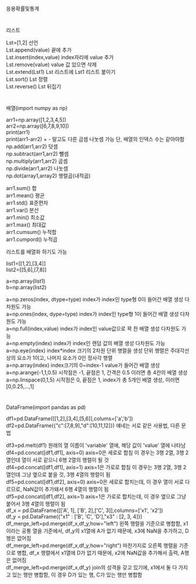 응용확률및통계
#
리스트

Lst=[1,2] 선언  
Lst.append(value) 끝에 추가  
Lst.insert(index,value) index자리에 value 추가  
Lst.remove(value) value 값 있으면 삭제  
Lst.extend(Lst1) Lst 리스트에 Lst1 리스트 붙이기  
Lst.sort() Lst 정렬  
Lst.reverse() Lst 뒤집기  
#
배열(import numpy as np)  
  
arr1=np.array([1,2,3,4,5])  
arr2=np.array([6,7,8,9,10])  
print(arr1)  
print(arr1-arr2)  + - 말고도 다른 곱셈 나눗셈 가능 단, 배열의 인덱스 수는 같아야함  
np.add(arr1,arr2)  덧셈  
np.subtract(arr1,arr2) 뺄셈  
np.multiply(arr1,arr2) 곱셈  
np.divide(arr1,arr2) 나눗셈  
np.dot(array1,array2) 행렬곱(내적곱)  
  
arr1.sum() 합  
arr1.mean() 평균  
arr1.std() 표준편차  
arr1.var() 분산  
arr1.min() 최소값  
arr1.max() 최대값  
arr1.cumsum() 누적합  
arr1.cumpord() 누적곱  
  
리스트를 배열화 하기도 가능  
  
list1=[[1,2],[3,4]]  
list2=[[5,6],[7,8]]  
  
a=np.array(list1)  
b=np.array(list2)  
  
a=np.zeros(index, dtype=type) index가 index인 type형 0이 들어간 배열 생성 다차원도 가능  
a=np.ones(index, dype=type) index가 index인 type형 1이 들어간 배열 생성 다차원도 가능  
a=np.full(index,value) index가 index인 value값으로 꽉 찬 배열 생성 다차원도 가능  
a=np.empty(index) index가 index인 랜덤 값의 배열 생성 다차원도 가능  
a=np.eye(index) index*index 크기의 2차원 단위 행렬을 생성 단위 행렬은 주대각선상의 요소가 1이고, 나머지 요소가 0인 정사각 행렬  
a=np.array(index) index크기의 0~index-1 value가 들어간 배열 생성  
a=np.arange(-1,1,0.5) 시작점은 -1, 끝점은 1, 간격은 0.5 이러면 총 4칸의 배열 생성  
a=np.linspace(0,1,5) 시작점은 0, 끝점은 1, index가 총 5개인 배열 생성, 이러면 [0,0.25,...,1]  
#
DataFrame(import pandas as pd)

df1=pd.DataFrame([[1,2],[3,4],[5,6]],colums=['a','b'])  
df2=pd.DataFrame({"c":[7,8,9],"d":[10,11,12]})  얘네는 서로 같은 사용법, 다른 문법  

df3=pd.melt(df1) 원래의 열 이름이 'variable' 열에, 해당 값이 'value' 열에 나타남  
df4=pd.concat([df1,df1], axis=0) axis=0은 세로로 합침 이 경우는 3행 2열, 3행 2열인데 열이 서로 같으니 6행 2열의 행렬이 될 것  
df4=pd.concat([df1,df1], axis=1) axis=1은 가로로 합침 이 경우는 3행 2열, 3행 2열인데 그냥 옆으로 붙을 것, 3행 4열의 행렬이 됨  
df5=pd.concat([df1,df2], axis=0) axis=0은 세로로 합치는데, 이 경우 열이 서로 다르므로, NaN값이 추가돼서 6행 4열의 행렬이 됨  
df5=pd.concat([df1,df2], axis=1) axis=1은 가로로 합치는데, 이 경우 옆으로 그냥 붙어서 3행 4열의 행렬이 됨  
df_x = pd.DataFrame([['A', 1], ['B', 2],['C', 3]],columns=['x1', 'x2'])  
df_y = pd.DataFrame({"x1" : ['B', 'C', 'D'],"x3" : [2, 3, 4]})  
df_merge_left=pd.merge(df_x,df_y,how="left") 왼쪽 행렬을 기준으로 병합함, x1이라는 공통 열을 기준에서, df_y의 x1열에 A가 없기 때문에, x3에 NaN을 추가하고, D행은 없어짐  
df_merge_left=pd.merge(df_x,df_y,how="right") 마찬가지로 오른쪽 행렬을 기준으로 병합, df_x 행렬에서 x1열에 D가 없기 때문에, x2에 NaN값을 추가해서 출력, A행은 없어짐  
df_merge_left=pd.merge(df_x,df_y) join의 성격을 갖고 있기에, x1에서 둘 다 가지고 있는 행만 병합함, 이 경우 D가 있는 행, C가 있는 행만 병합함  
